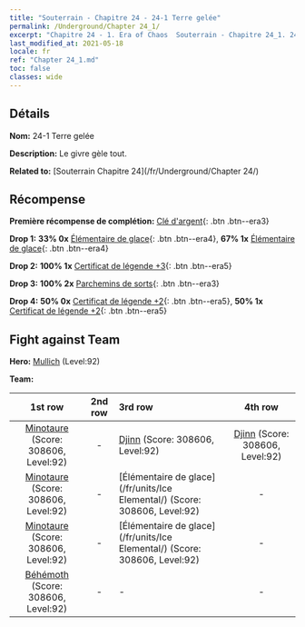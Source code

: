 ```yaml
---
title: "Souterrain - Chapitre 24 - 24-1 Terre gelée"
permalink: /Underground/Chapter 24_1/
excerpt: "Chapitre 24 - 1. Era of Chaos  Souterrain - Chapitre 24_1. 24-1 Terre gelée"
last_modified_at: 2021-05-18
locale: fr
ref: "Chapter 24_1.md"
toc: false
classes: wide
---
```


## Détails

 **Nom:** 24-1 Terre gelée

 **Description:** Le givre gèle tout.

 **Related to:** [Souterrain Chapitre 24](/fr/Underground/Chapter 24/)

## Récompense

 **Première récompense de complétion:** [Clé d'argent](/ItemsFR/con_693/){: .btn .btn--era3}

 **Drop 1:** **33% 0x** [Élémentaire de glace](/ItemsFR/unt_264/){: .btn .btn--era4}, **67% 1x** [Élémentaire de glace](/ItemsFR/unt_264/){: .btn .btn--era4}

 **Drop 2:** **100% 1x** [Certificat de légende +3](/ItemsFR/mat_88/){: .btn .btn--era5}

 **Drop 3:** **100% 2x** [Parchemins de sorts](/ItemsFR/con_694/){: .btn .btn--era3}

 **Drop 4:** **50% 0x** [Certificat de légende +2](/ItemsFR/mat_81/){: .btn .btn--era5}, **50% 1x** [Certificat de légende +2](/ItemsFR/mat_81/){: .btn .btn--era5}


## Fight against Team
 **Hero:** [Mullich](/fr/heroes/Mullich/) (Level:92)

 **Team:**


  | 1st row | 2nd row | 3rd row | 4th row |
  |:----:|:----:|:----|:----:|
  | [Minotaure](/fr/units/Minotaur/) (Score: 308606, Level:92)  | - | [Djinn](/fr/units/Genie/) (Score: 308606, Level:92)  | [Djinn](/fr/units/Genie/) (Score: 308606, Level:92)  |
  | [Minotaure](/fr/units/Minotaur/) (Score: 308606, Level:92)  | - | [Élémentaire de glace](/fr/units/Ice Elemental/) (Score: 308606, Level:92)  | - |
  | [Minotaure](/fr/units/Minotaur/) (Score: 308606, Level:92)  | - | [Élémentaire de glace](/fr/units/Ice Elemental/) (Score: 308606, Level:92)  | - |
  | [Béhémoth](/fr/units/Behemoth/) (Score: 308606, Level:92)  | - | - | - |


